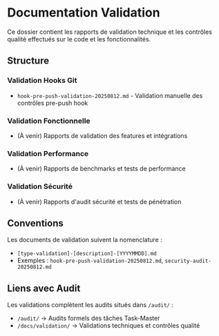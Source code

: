 # Documentation Validation

Ce dossier contient les rapports de validation technique et les contrôles qualité effectués sur le code et les fonctionnalités.

## Structure

### Validation Hooks Git
- `hook-pre-push-validation-20250812.md` - Validation manuelle des contrôles pre-push hook

### Validation Fonctionnelle
- (À venir) Rapports de validation des features et intégrations

### Validation Performance
- (À venir) Rapports de benchmarks et tests de performance

### Validation Sécurité
- (À venir) Rapports d'audit sécurité et tests de pénétration

## Conventions

Les documents de validation suivent la nomenclature :
- `[type-validation]-[description]-[YYYYMMDD].md`
- Exemples : `hook-pre-push-validation-20250812.md`, `security-audit-20250812.md`

## Liens avec Audit

Les validations complètent les audits situés dans `/audit/` :
- `/audit/` → Audits formels des tâches Task-Master
- `/docs/validation/` → Validations techniques et contrôles qualité
